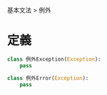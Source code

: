 基本文法 > 例外
# 定義
```python
class 例外Exception(Exception):
	pass
```
```python
class 例外Error(Exception):
	pass
```
